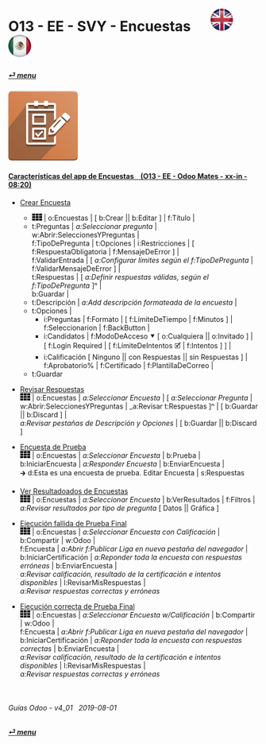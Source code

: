 # O13 - EE - SVY - Encuestas &nbsp;&nbsp;&nbsp;&nbsp; [![en-uk](/doc/img/en-uk_flag_button_small.png)](/en-uk/o13/ee/svy/en-uk-o13-ee-svy-survey-guides.md) [ ![es-mx](/doc/img/es-mx_flag_button_small.png)](/es-mx/o13/ee/svy/es-mx-o13-ee-svy-survey-guides.md)
#### [_&#x23CE; menu_](/es-mx/o13/ee/es-mx-o13-ee-guides-menu.md "Regresar al menúu de EE")  
### ![svy](/doc/img/survey.png)

#### [Características del app de Encuestas &nbsp;&nbsp; (O13 - EE - Odoo Mates - xx-in - 08:20)](https://youtube.com/embed/hFTR26TL0gA?autoplay=1&start=0&end=0&rel=0&nocount)<br>

- [Crear Encuesta](https://youtube.com/embed/hFTR26TL0gA?autoplay=1&start=0&end=74&rel=0)  
  - ![apps](/doc/img/apps.png) | o:Encuestas | \[ b:Crear || b:Editar \] | f:Título |  
  - t:Preguntas | _a:Seleccionar pregunta_ | w:Abrir:SeleccionesYPreguntas |  
    f:TipoDePregunta | t:Opciones | i:Restricciones | \[ f:RespuestaObligatoria | f:MensajeDeError \] |  
    f:ValidarEntrada | \[ _a:Configurar límites según el f:TipoDePregunta_ | f:ValidarMensajeDeError \] |  
    t:Respuestas | \[ _a:Definir respuestas válidas, según el f:TipoDePregunta_ ]&#x207F; |  
    b:Guardar |  
  - t:Descripción | _a:Add descripción formateada de la encuesta_ |  
  - t:Opciones |  
    - i:Preguntas | f:Formato | \[ f:LímiteDeTiempo | f:Minutos ] | f:Seleccionarion | f:BackButton |  
    - i:Candidatos | f:ModoDeAcceso &#x2BC6; \[ o:Cualquiera || o:Invitado \] |  
      \[ f:Login Required | \[ f:LímiteDeIntentos &#x1F5F9; | f:Intentos \] \] |  
    - i:Calificación \[ Ninguno || con Respuestas || sin Respuestas \] |  
	  f:Aprobatorio% | f:Certificado | f:PlantillaDeCorreo |  
  - t:Guardar  

- [Revisar Respuestas](https://youtube.com/embed/hFTR26TL0gA?autoplay=1&start=322&end=384&rel=0)  
  ![apps](/doc/img/apps.png) | o:Encuestas | _a:Seleccionar Encuesta_ | \[ _a:Seleccionar Pregunta_ |  
  w:Abrir:SeleccionesYPreguntas | _a:Revisar t:Respuestas \]&#x207F; | \[ b:Guardar || b:Discard \] |  
  _a:Revisar pestañas de Descripción y Opciones_ | \[ b:Guardar || b:Discard \]  
  
- [Encuesta de Prueba](https://youtube.com/embed/hFTR26TL0gA?autoplay=1&start=75&end=148&rel=0)  
  ![apps](/doc/img/apps.png) | o:Encuestas | _a:Seleccionar Encuesta_ | b:Prueba |  
  b:IniciarEncuesta |  _a:Responder Encuesta_ | b:EnviarEncuesta |  
  &#x1F872; d:Esta es una encuesta de prueba. Editar Encuesta | s:Respuestas  

- [Ver Resultadoados de Encuestas](https://youtube.com/embed/hFTR26TL0gA?autoplay=1&start=148&end=175&rel=0)  
  ![apps](/doc/img/apps.png) | o:Encuestas | _a:Seleccionar Encuesta_ | b:VerResultados | f:Filtros |  
  _a:Revisar resultados por tipo de pregunta_ \[ Datos || Gráfica ]  

- [Ejecución fallida de Prueba Final](https://youtube.com/embed/hFTR26TL0gA?autoplay=1&start=204&end=270&rel=0)  
  ![apps](/doc/img/apps.png) | o:Encuestas | _a:Seleccionar Encuesta con Calificación_ | b:Compartir | w:Odoo |  
  f:Encuesta | _a:Abrir f:Publicar Liga en nueva pestaña del navegador_ |  
  b:IniciarCertificación | _a:Reponder toda la encuesta con respuestas erróneas_ | b:EnviarEncuesta |  
  _a:Revisar calificación, resultado de la certificación e intentos disponibles_ | l:RevisarMisRespuestas |  
  _a:Revisar respuestas correctas y erróneas_  
  
- [Ejecución correcta de Prueba Final](https://youtube.com/embed/hFTR26TL0gA?autoplay=1&start=433&end=0&rel=0)  
  ![apps](/doc/img/apps.png) | o:Encuestas | _a:Seleccionar Encuesta w/Calificación_ | b:Compartir | w:Odoo |  
  f:Encuesta | _a:Abrir f:Publicar Liga en nueva pestaña del navegador_ |  
  b:IniciarCertificación | _a:Reponder toda la encuesta con respuestas correctas_ | b:EnviarEncuesta |  
  _a:Revisar calificación, resultado de la certificación e intentos disponibles_ | l:RevisarMisRespuestas |  
  _a:Revisar respuestas correctas y erróneas_  

<br>

###### Guías Odoo - v4_01 &nbsp; 2019-08-01  
**[_&#x23CE; menu_](/es-mx/o13/ee/es-mx-o13-ee-guides-menu.md)**  
